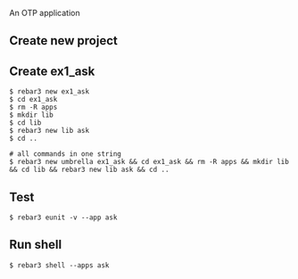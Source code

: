 An OTP application

Create new project
----	
Create ex1_ask
----	
	$ rebar3 new ex1_ask
	$ cd ex1_ask
	$ rm -R apps
	$ mkdir lib
	$ cd lib
	$ rebar3 new lib ask
	$ cd ..
	
	# all commands in one string
	$ rebar3 new umbrella ex1_ask && cd ex1_ask && rm -R apps && mkdir lib && cd lib && rebar3 new lib ask && cd ..

Test
-----
	$ rebar3 eunit -v --app ask

Run shell
-----
	$ rebar3 shell --apps ask